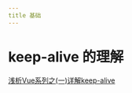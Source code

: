 ```yaml
---
title 基础
---
```


# keep-alive 的理解

[浅析Vue系列之(一)详解keep-alive](https://juejin.cn/post/6844904084479164424)

